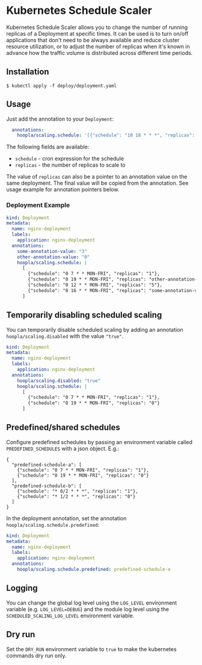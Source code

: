 ﻿# Kubernetes Schedule Scaler

Kubernetes Schedule Scaler allows you to change the number of running replicas
of a Deployment at specific times. It can be used is to turn on/off
applications that don't need to be always available and reduce cluster resource
utilization, or to adjust the number of replicas when it's known in advance how
the traffic volume is distributed across different time periods.

## Installation

```
$ kubectl apply -f deploy/deployment.yaml
```

## Usage

Just add the annotation to your `Deployment`:

```yaml
  annotations:
    hoopla/scaling.schedule: '[{"schedule": "10 18 * * *", "replicas": "3"}]'
```

The following fields are available:

- `schedule` - cron expression for the schedule
- `replicas` - the number of replicas to scale to

The value of `replicas` can also be a pointer to an annotation value on the same deployment.
The final value will be copied from the annotation. See usage example for annotation pointers below.

### Deployment Example

```yaml
kind: Deployment
metadata:
  name: nginx-deployment
  labels:
    application: nginx-deployment
  annotations:
    some-annotation-value: "3"
    other-annotation-value: "0"
    hoopla/scaling.schedule: |
      [
        {"schedule": "0 7 * * MON-FRI", "replicas": "1"},
        {"schedule": "0 19 * * MON-FRI", "replicas": "other-annotation-value"},
        {"schedule": "0 12 * * MON-FRI", "replicas": "5"},
        {"schedule": "0 16 * * MON-FRI", "replicas": "some-annotation-value"}
      ]
```

## Temporarily disabling scheduled scaling

You can temporarily disable scheduled scaling by adding an annotation `hoopla/scaling.disabled` with the value `"true"`.

```yaml
kind: Deployment
metadata:
  name: nginx-deployment
  labels:
    application: nginx-deployment
  annotations:
    hoopla/scaling.disabled: "true"
    hoopla/scaling.schedule: |
      [
        {"schedule": "0 7 * * MON-FRI", "replicas": "1"},
        {"schedule": "0 19 * * MON-FRI", "replicas": "0"}
      ]
```

## Predefined/shared schedules

Configure predefined schedules by passing an environment variable called `PREDEFINED_SCHEDULES` with
a json object. E.g.:

```
{
  "predefined-schedule-a": [
    {"schedule": "0 7 * * MON-FRI", "replicas": "1"},
    {"schedule": "0 19 * * MON-FRI", "replicas": "0"}
  ],
  "predefined-schedule-b": [
    {"schedule": "* 0/2 * * *", "replicas": "1"},
    {"schedule": "* 1/2 * * *", "replicas": "0"}
  ]
}
```

In the deployment annotation, set the annotation `hoopla/scaling.schedule.predefined`:

```yaml
kind: Deployment
metadata:
  name: nginx-deployment
  labels:
    application: nginx-deployment
  annotations:
    hoopla/scaling.schedule.predefined: predefined-schedule-a
```

## Logging

You can change the global log level using the `LOG_LEVEL` environment variable (e.g. `LOG_LEVEL=DEBUG`)
and the module log level using the `SCHEDULED_SCALING_LOG_LEVEL` environment variable.

## Dry run

Set the `DRY_RUN` environment variable to `true` to make the kubernetes commands dry run only.